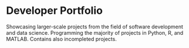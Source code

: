 # Developer Portfolio
Showcasing larger-scale projects from the field of software development and data science.
Programming the majority of projects in Python, R, and MATLAB.
Contains also incompleted projects. 
